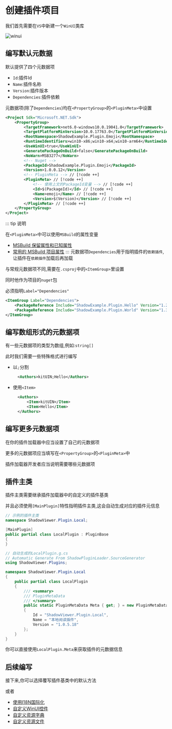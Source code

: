 # 创建插件项目

我们首先需要在`VS`中新建一个`WinUI`类库

![winui](/init/winui.png)

## 编写默认元数据

默认提供了四个元数据项
- `Id`:插件Id
- `Name`:插件名称
- `Version`:插件版本
- `Dependencies`:插件依赖

元数据项(除了`Dependencies`)均在`<PropertyGroup>`的`<PluginMeta>`中设置

```xml
<Project Sdk="Microsoft.NET.Sdk">
    <PropertyGroup>
        <TargetFramework>net6.0-windows10.0.19041.0</TargetFramework>
        <TargetPlatformMinVersion>10.0.17763.0</TargetPlatformMinVersion>
        <RootNamespace>ShadowExample.Plugin.Emoji</RootNamespace>
        <RuntimeIdentifiers>win10-x86;win10-x64;win10-arm64</RuntimeIdentifiers>
        <UseWinUI>true</UseWinUI>
        <GeneratePackageOnBuild>false</GeneratePackageOnBuild>
        <NoWarn>MSB3277</NoWarn>
        <!-- Nuget -->
        <PackageId>ShadowExample.Plugin.Emoji</PackageId>
        <Version>1.0.0.12</Version>
        <!-- PluginMeta --> // [!code ++]
        <PluginMeta> // [!code ++]
            <!-- 使用上文的PackageId变量 --> // [!code ++]
            <Id>$(PackageId)</Id> // [!code ++]
            <Name>emoji</Name> // [!code ++]
            <Version>$(Version)</Version> // [!code ++]
        </PluginMeta> // [!code ++]
    </PropertyGroup>
</Project>
```
::: tip 说明

在`<PluginMeta>`中可以使用`MSBuild`的属性变量
- [MSBuild 保留属性和已知属性](https://learn.microsoft.com/zh-cn/visualstudio/msbuild/msbuild-reserved-and-well-known-properties?view=vs-2022)
- [常用的 MSBuild 项目属性](https://learn.microsoft.com/zh-cn/visualstudio/msbuild/common-msbuild-project-properties?view=vs-2022)
:::
元数据项`Dependencies`用于指明插件的`依赖插件`,让插件在`依赖插件`加载后再加载

与常规元数据项不同,需要在`.csproj`中的`<ItemGroup>`里设置

同时他作为项目的`nuget`包

必须指明`Label="Dependencies"`
```xml
<ItemGroup Label="Dependencies">
    <PackageReference Include="ShadowExample.Plugin.Hello" Version="1.2.1.2" />
    <PackageReference Include="ShadowExample.Plugin.World" Version="1.3.0.0" />
</ItemGroup>
```
## 编写数组形式的元数据项

有一些元数据项的类型为数组,例如:`string[]`

此时我们需要一些特殊格式进行编写

- 以`;`分割
  ```xml
    <Authors>kitUIN;Hello</Authors>
  ```
- 使用`<Item>`
  ```xml
    <Authors>
        <Item>kitUIN</Item>
        <Item>Hello</Item> 
    </Authors>
  ```

## 编写更多元数据项

在你的插件加载器中应当设置了自己的元数据项

更多的元数据项应当填写在`<PropertyGroup>`的`<PluginMeta>`中

插件加载器开发者应当说明需要哪些元数据项

## 插件主类

插件主类需要继承插件加载器中的自定义的插件基类

并且必须使用`[MainPlugin]`特性指明插件主类,这会自动生成对应的插件元信息

```csharp
// 示例的插件主类
namespace ShadowViewer.Plugin.Local;

[MainPlugin]
public partial class LocalPlugin : PluginBase
{
}
```

```csharp
// 自动生成的LocalPlugin.g.cs
// Automatic Generate From ShadowPluginLoader.SourceGenerator
using ShadowViewer.Plugins;

namespace ShadowViewer.Plugin.Local
{
    public partial class LocalPlugin
    {
        /// <summary>
        /// PluginMetaData
        /// </summary>
        public static PluginMetaData Meta { get; } = new PluginMetaData
        {
            Id = "ShadowViewer.Plugin.Local",
            Name = "本地阅读插件",
            Version = "1.0.5.18"
        };
    }
}
```
你可以直接使用`LocalPlugin.Meta`来获取插件的元数据信息

## 后续编写

接下来,你可以选择覆写插件基类中的默认方法

或者
- [使用I18N国际化](/zh/advance/i18n)
- [自定义WinUI控件](/zh/plugin/control)
- [自定义资源字典](/zh/plugin/resourcedictionary)
- [自定义资源文件](/zh/plugin/assets)